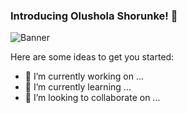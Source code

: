 ### Introducing Olushola Shorunke! 👋

![Banner](https://github.com/user-attachments/assets/b9b93cdb-4da8-47ad-a225-3463964288ec)

Here are some ideas to get you started:

- 🔭 I’m currently working on ...
- 🌱 I’m currently learning ...
- 👯 I’m looking to collaborate on ...

<!--
**oshorunke1/oshorunke1** is a ✨ _special_ ✨ repository because its `README.md` (this file) appears on your GitHub profile.
- 🤔 I’m looking for help with ...
- 💬 Ask me about ...
- 📫 How to reach me: ...
- 😄 Pronouns: ...
- ⚡ Fun fact: ...
-->
